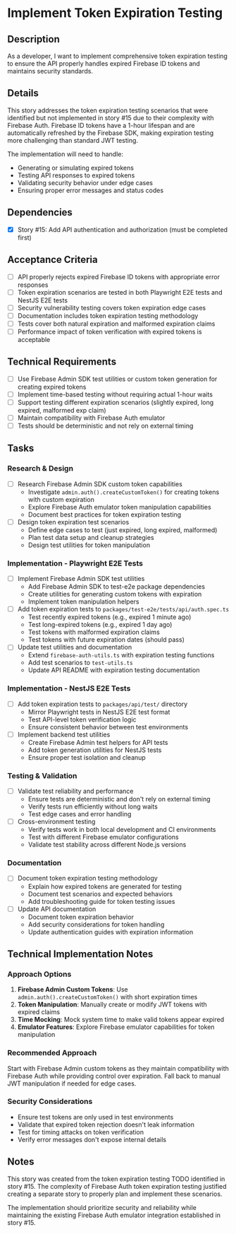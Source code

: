 # Implement Token Expiration Testing

## Description

As a developer, I want to implement comprehensive token expiration testing to ensure the API properly handles expired
Firebase ID tokens and maintains security standards.

## Details

This story addresses the token expiration testing scenarios that were identified but not implemented in story #15 due to
their complexity with Firebase Auth. Firebase ID tokens have a 1-hour lifespan and are automatically refreshed by the
Firebase SDK, making expiration testing more challenging than standard JWT testing.

The implementation will need to handle:

- Generating or simulating expired tokens
- Testing API responses to expired tokens
- Validating security behavior under edge cases
- Ensuring proper error messages and status codes

## Dependencies

- [x] Story #15: Add API authentication and authorization (must be completed first)

## Acceptance Criteria

- [ ] API properly rejects expired Firebase ID tokens with appropriate error responses
- [ ] Token expiration scenarios are tested in both Playwright E2E tests and NestJS E2E tests
- [ ] Security vulnerability testing covers token expiration edge cases
- [ ] Documentation includes token expiration testing methodology
- [ ] Tests cover both natural expiration and malformed expiration claims
- [ ] Performance impact of token verification with expired tokens is acceptable

## Technical Requirements

- [ ] Use Firebase Admin SDK test utilities or custom token generation for creating expired tokens
- [ ] Implement time-based testing without requiring actual 1-hour waits
- [ ] Support testing different expiration scenarios (slightly expired, long expired, malformed exp claim)
- [ ] Maintain compatibility with Firebase Auth emulator
- [ ] Tests should be deterministic and not rely on external timing

## Tasks

### Research & Design

- [ ] Research Firebase Admin SDK custom token capabilities
    - Investigate `admin.auth().createCustomToken()` for creating tokens with custom expiration
    - Explore Firebase Auth emulator token manipulation capabilities
    - Document best practices for token expiration testing
- [ ] Design token expiration test scenarios
    - Define edge cases to test (just expired, long expired, malformed)
    - Plan test data setup and cleanup strategies
    - Design test utilities for token manipulation

### Implementation - Playwright E2E Tests

- [ ] Implement Firebase Admin SDK test utilities
    - Add Firebase Admin SDK to test-e2e package dependencies
    - Create utilities for generating custom tokens with expiration
    - Implement token manipulation helpers
- [ ] Add token expiration tests to `packages/test-e2e/tests/api/auth.spec.ts`
    - Test recently expired tokens (e.g., expired 1 minute ago)
    - Test long-expired tokens (e.g., expired 1 day ago)
    - Test tokens with malformed expiration claims
    - Test tokens with future expiration dates (should pass)
- [ ] Update test utilities and documentation
    - Extend `firebase-auth-utils.ts` with expiration testing functions
    - Add test scenarios to `test-utils.ts`
    - Update API README with expiration testing documentation

### Implementation - NestJS E2E Tests

- [ ] Add token expiration tests to `packages/api/test/` directory
    - Mirror Playwright tests in NestJS E2E test format
    - Test API-level token verification logic
    - Ensure consistent behavior between test environments
- [ ] Implement backend test utilities
    - Create Firebase Admin test helpers for API tests
    - Add token generation utilities for NestJS tests
    - Ensure proper test isolation and cleanup

### Testing & Validation

- [ ] Validate test reliability and performance
    - Ensure tests are deterministic and don't rely on external timing
    - Verify tests run efficiently without long waits
    - Test edge cases and error handling
- [ ] Cross-environment testing
    - Verify tests work in both local development and CI environments
    - Test with different Firebase emulator configurations
    - Validate test stability across different Node.js versions

### Documentation

- [ ] Document token expiration testing methodology
    - Explain how expired tokens are generated for testing
    - Document test scenarios and expected behaviors
    - Add troubleshooting guide for token testing issues
- [ ] Update API documentation
    - Document token expiration behavior
    - Add security considerations for token handling
    - Update authentication guides with expiration information

## Technical Implementation Notes

### Approach Options

1. **Firebase Admin Custom Tokens**: Use `admin.auth().createCustomToken()` with short expiration times
2. **Token Manipulation**: Manually create or modify JWT tokens with expired claims
3. **Time Mocking**: Mock system time to make valid tokens appear expired
4. **Emulator Features**: Explore Firebase emulator capabilities for token manipulation

### Recommended Approach

Start with Firebase Admin custom tokens as they maintain compatibility with Firebase Auth while providing control over
expiration. Fall back to manual JWT manipulation if needed for edge cases.

### Security Considerations

- Ensure test tokens are only used in test environments
- Validate that expired token rejection doesn't leak information
- Test for timing attacks on token verification
- Verify error messages don't expose internal details

## Notes

This story was created from the token expiration testing TODO identified in story #15. The complexity of Firebase Auth
token expiration testing justified creating a separate story to properly plan and implement these scenarios.

The implementation should prioritize security and reliability while maintaining the existing Firebase Auth emulator
integration established in story #15. 
